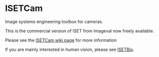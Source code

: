 # ISETCam

Image systems engineering toolbox for cameras.

This is the commercial version of ISET from Imageval now freely available.

Please see the [ISETCam wiki page](https://github.com/iset/isetcam/wiki) for more information 

If you are mainly interested in human vision, please see [ISETBio](https://github.com/isetbio/isetbio/wiki).

